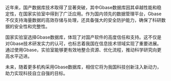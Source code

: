 近年来，国产数据库技术取得了显著突破，其中Gbase数据库因其卓越性能和稳定性，在国家实验室中得到了广泛应用。作为国内领先的数据管理平台，Gbase不仅支持海量数据的高效存储与处理，还具备强大的安全防护能力，确保了科研数据的安全性和完整性。

国家实验室选择Gbase数据库，体现了对国产软件的高度信任和支持。这不仅是对Gbase技术研发实力的认可，也标志着我国在信息技术领域实现了重要进展。通过使用Gbase，实验室能够更有效地整合资源、优化流程，推动科学研究向更高水平迈进。

未来，随着更多机构采用Gbase数据库，相信它将为我国科技创新注入新动力，助力实现科技自立自强的目标。